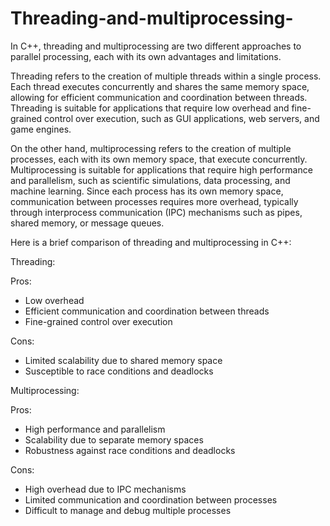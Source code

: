 # Threading-and-multiprocessing-

In C++, threading and multiprocessing are two different approaches to parallel processing, each with its own advantages and limitations.

Threading refers to the creation of multiple threads within a single process. Each thread executes concurrently and shares the same memory space, allowing for efficient communication and coordination between threads. Threading is suitable for applications that require low overhead and fine-grained control over execution, such as GUI applications, web servers, and game engines.

On the other hand, multiprocessing refers to the creation of multiple processes, each with its own memory space, that execute concurrently. Multiprocessing is suitable for applications that require high performance and parallelism, such as scientific simulations, data processing, and machine learning. Since each process has its own memory space, communication between processes requires more overhead, typically through interprocess communication (IPC) mechanisms such as pipes, shared memory, or message queues.

Here is a brief comparison of threading and multiprocessing in C++:

Threading:

Pros:
* Low overhead
* Efficient communication and coordination between threads
* Fine-grained control over execution  

Cons:
* Limited scalability due to shared memory space
* Susceptible to race conditions and deadlocks  
  
Multiprocessing:

Pros:
* High performance and parallelism
* Scalability due to separate memory spaces
* Robustness against race conditions and deadlocks  

Cons:
* High overhead due to IPC mechanisms
* Limited communication and coordination between processes
* Difficult to manage and debug multiple processes
